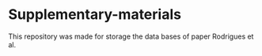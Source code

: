 # Supplementary-materials
This repository was made for storage the data bases of paper Rodrigues et al. 
